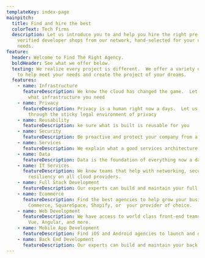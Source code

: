 ```yaml
---
templateKey: index-page
mainpitch:
  title: Find and hire the best
  colorText: Tech Firms
  description: Let us introduce you to and help you hire the right pre-vetted and
    verified developer shops from our network, hand-selected for your unique
    needs.
feature:
  header: Welcome to Find The Right Agency.
  boldHeader: See what we offer below.
  texting: We realize every project is different.  We offer a variety of services
    to help meet your needs and create the project of your dreams.
  features:
    - name: Infrastructure
      featureDescription: We know the cloud has changed the game.  Let us figure out
        what infrastructure you need
    - name: Privacy
      featureDescription: Privacy is a human right now a days.  Let us lead you
        through the sticky legal environment of privacy
    - name: Reusability
      featureDescription: ke sure what is built is reusable for you
    - name: Security
      featureDescription: Be proactive and protect your company from a breach before you even begin
    - name: Services
      featureDescription: We explain what a good services architecture can look like
    - name: Data
      featureDescription: Data is the foundation of everything now a days.  Let us think data first
    - name: IT Services
      featureDescription: We know teams that help with networking, security, and
        resiliency on all cloud providers.
    - name: Full Stack Development
      featureDescription: Our experts can build and maintain your full stack app in no time.
    - name: Ecommerce
      featureDescription: Find the best agencies to help grow your business on Woo
        Commerce, SquareSpace, Shopify, or  your provider of choice.
    - name: Web Development
      featureDescription: We have access to world class front-end teams for React,
        Vue, Angular, and more.
    - name: Mobile App Development
      featureDescription: Find iOS and Android agencies to launch and grow your mobile app ASAP.
    - name: Back End Development
      featureDescription: Our experts can build and maintain your back end app in no time.
---
```

